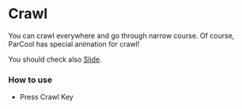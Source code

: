 # Crawl

You can crawl everywhere and go through narrow course.
Of course, ParCool has special animation for crawl!

You should check also [Slide](slide.md).

### How to use

- Press Crawl Key